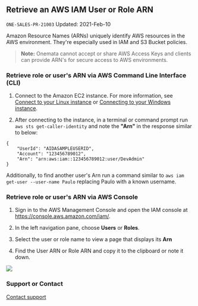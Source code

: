 ## Retrieve an AWS IAM User or Role ARN
`ONE-SALES-PR-21003` Updated: 2021-Feb-10

Amazon Resource Names (ARNs) uniquely identify AWS resources in the AWS environment. They're especially used in IAM and S3 Bucket policies.

> **Note:** Onemata cannot accept or share AWS Access Keys and clients can provide ARN's for secure access to AWS environments.

### Retrieve role or user's ARN via AWS Command Line Interface (CLI)

1.    Connect to the Amazon EC2 instance. For more information, see [Connect to your Linux instance](https://docs.aws.amazon.com/AWSEC2/latest/UserGuide/AccessingInstances.html) or [Connecting to your Windows instance](https://docs.aws.amazon.com/AWSEC2/latest/WindowsGuide/connecting_to_windows_instance.html).

2.    After connecting to the instance, in a terminal or command prompt run `aws sts get-caller-identity` and note the **"Arn"** in the response similar to below:

```
{
    "UserId": "AIDASAMPLEUSERID",
    "Account": "123456789012",
    "Arn": "arn:aws:iam::123456789012:user/DevAdmin"
}
```

Additionally, to find another user's Arn run a command similar to `aws iam get-user --user-name Paulo` replacing Paulo with a known username.

### Retrieve role or user's ARN via AWS Console

1. Sign in to the AWS Management Console and open the IAM console at https://console.aws.amazon.com/iam/.

2. In the left navigation pane, choose **Users** or **Roles**.

3. Select the user or role name to view a page that displays its **Arn**

4. Find the User ARN or Role ARN and copy it to the clipboard or note it down.



![](https://www.onemata.com/hs-fs/hubfs/Logos/Onemata%20Logo%20-%20wide.png)


### Support or Contact

[Contact support](https://www.onemata.com/contact)
